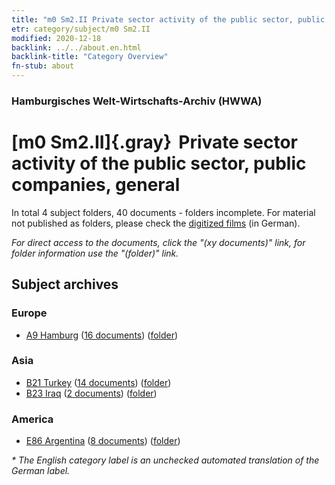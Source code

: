 ```yaml
---
title: "m0 Sm2.II Private sector activity of the public sector, public companies, general"
etr: category/subject/m0 Sm2.II
modified: 2020-12-18
backlink: ../../about.en.html
backlink-title: "Category Overview"
fn-stub: about
---
```


### Hamburgisches Welt-Wirtschafts-Archiv (HWWA)
# [m0 Sm2.II]{.gray}&#8201; Private sector activity of the public sector, public companies, general&#160; 





In total 4 subject folders, 40 documents - folders incomplete.
For material not published as folders, please check the [digitized films](/film/h1_sh) (in German).

_For direct access to the documents, click the "(xy documents)" link, for folder information use the "(folder)" link._

## Subject archives



### Europe

- [A9 Hamburg](../../../geo/about.en.html#A9) (<a href="https://dfg-viewer.de/show/?tx_dlf[id]=https://pm20.zbw.eu/mets/sh/1409xx/140905/1449xx/144910/public.mets.en.xml" target="_blank">16 documents</a>) ([folder](http://purl.org/pressemappe20/folder/sh/140905,144910))

### Asia

- [B21 Turkey](../../../geo/about.en.html#B21) (<a href="https://dfg-viewer.de/show/?tx_dlf[id]=https://pm20.zbw.eu/mets/sh/1411xx/141111/1449xx/144910/public.mets.en.xml" target="_blank">14 documents</a>) ([folder](http://purl.org/pressemappe20/folder/sh/141111,144910))
- [B23 Iraq](../../../geo/about.en.html#B23) (<a href="https://dfg-viewer.de/show/?tx_dlf[id]=https://pm20.zbw.eu/mets/sh/1411xx/141113/1449xx/144910/public.mets.en.xml" target="_blank">2 documents</a>) ([folder](http://purl.org/pressemappe20/folder/sh/141113,144910))

### America

- [E86 Argentina](../../../geo/about.en.html#E86) (<a href="https://dfg-viewer.de/show/?tx_dlf[id]=https://pm20.zbw.eu/mets/sh/1416xx/141692/1449xx/144910/public.mets.en.xml" target="_blank">8 documents</a>) ([folder](http://purl.org/pressemappe20/folder/sh/141692,144910))


_* The English category label is an unchecked automated translation of the German label._

